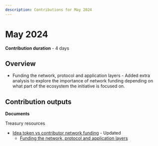 ```yaml
---
description: Contributions for May 2024
---
```


# May 2024

**Contribution duration** - 4 days&#x20;



## Overview

* Funding the network, protocol and application layers - Added extra analysis to explore the importance of network funding depending on what part of the ecosystem the initiative is focused on.&#x20;



## Contribution outputs



**Documents**

Treasury resources

* [Idea token vs contributor network funding](https://docs.treasuries.io/funding/idea-token-vs-contributor-network-funding) - Updated
  * [Funding the network, protocol and application layers](https://docs.treasuries.io/funding/idea-token-vs-contributor-network-funding/funding-the-network-protocol-and-application-layers)
